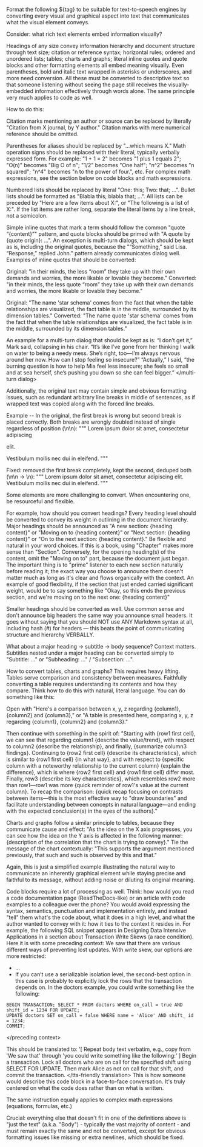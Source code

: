 Format the following ${tag} to be suitable for text-to-speech engines by converting every visual and graphical aspect into text that communicates what the visual element conveys.

Consider: what rich text elements embed information visually? 

Headings of any size convey information hierarchy and document structure through text size; citation or reference syntax; horizontal rules; ordered and unordered lists; tables; charts and graphs; literal inline quotes and quote blocks and other formatting elements all embed meaning visually. Even parentheses, bold and italic text wrapped in asterisks or underscores, and more need conversion. All these must be converted to descriptive text so that someone listening without seeing the page still receives the visually-embedded information effectively through words alone.
The same principle very much applies to code as well.

How to do this:

Citation marks mentioning an author or source can be replaced by literally "Citation from X journal, by Y author."
Citation marks with mere numerical reference should be omitted.

Parentheses for aliases should be replaced by "...which means X."
Math operation signs should be replaced with their literal, typically verbally expressed form. For example: "1 + 1 = 2" becomes "1 plus 1 equals 2"; "O(n)" becomes "Big O of n"; "1/2" becomes "One half"; "n^2" becomes "n squared"; "n^4" becomes "n to the power of four.", etc.
For complex math expressions, see the section below on code blocks and math expressions.

Numbered lists should be replaced by literal "One: this; Two: that; ...". Bullet lists should be formatted as "Blabla this; blabla that; ...". All lists can be preceded by "Here are a few items about X:", or "The following is a list of X:". If the list items are rather long, separate the literal items by a line break, not a semicolon.

Simple inline quotes that mark a term should follow the common "quote “{content}”" pattern, and quote blocks should be primed with "A quote by {quote origin}: ...".
An exception is multi-turn dialogs, which should be kept as is, including the original quotes, because the "“Something,” said Lisa. “Response,” replied John." pattern already communicates dialog well.
Examples of inline quotes that should be converted:

Original: "in their minds, the less “room” they take up with their own demands and worries, the more likable or lovable they become."
Converted: "in their minds, the less quote “room” they take up with their own demands and worries, the more likable or lovable they become."

Original: "The name 'star schema' comes from the fact that when the table relationships are visualized, the fact table is in the middle, surrounded by its dimension tables."
Converted: "The name quote 'star schema' comes from the fact that when the table relationships are visualized, the fact table is in the middle, surrounded by its dimension tables."

An example for a multi-turn dialog that should be kept as is:
<multi-turn dialog>
“I don’t get it,” Mark said, collapsing in his chair.
“It’s like I’ve gone from her thinking I walk on water to being a needy mess. She’s right, too—I’m always nervous around her now. How can I stop feeling so insecure?”
“Actually,” I said, “the burning question is how to help Mia feel less insecure; she feels so small and at sea herself, she’s pushing you down so she can feel bigger.”
</multi-turn dialog>

Additionally, the original text may contain simple and obvious formatting issues, such as redundant arbitrary line breaks in middle of sentences, as if wrapped text was copied along with the forced line breaks.

Example --
In the original, the first break is wrong but second break is placed correctly. Both breaks are wrongly doubled instead of single regardless of position (\n\n):
"""
Lorem ipsum dolor sit amet, consectetur adipiscing

elit. 

Vestibulum mollis nec dui in eleifend.
"""

Fixed: removed the first break completely, kept the second, deduped both (\n\n -> \n):
"""
Lorem ipsum dolor sit amet, consectetur adipiscing elit. 
Vestibulum mollis nec dui in eleifend.
"""

Some elements are more challenging to convert. When encountering one, be resourceful and flexible.

For example, how should you convert headings? 
Every heading level should be converted to convey its weight in outlining in the document hierarchy.
Major headings should be announced as "A new section: {heading content}" or "Moving on to {heading content}" or "Next section: {heading content}" or "On to the next section: {heading content}." Be flexible and natural in your word choices. If this is a book, using "Chapter" makes more sense than "Section". Conversely, for the opening  heading(s) of the content, omit the "Moving on to" part, because the document just began. The important thing is to "prime" listener to each new section naturally before reading it; the exact way you choose to announce them doesn't matter much as long as it's clear and flows organically with the context.
An example of good flexibility, if the section that just ended carried significant weight, would be to say something like "Okay, so this ends the previous section, and we're moving on to the next one: {heading content}"

Smaller headings should be converted as well.
Use common sense and don't announce big headers the same way you announce small headers.
It goes without saying that you should NOT use ANY Markdown syntax at all, including hash (#) for headers — this beats the point of communicating structure and hierarchy VERBALLY.

What about a major heading → subtitle → body sequence? Context matters. Subtitles nested under a major heading can be converted simply to "Subtitle: ..." or "Subheading: ..." / "Subsection: ...".

How to convert tables, charts and graphs? This requires heavy lifting. Tables serve comparison and consistency between measures. Faithfully converting a table requires understanding its contents and how they compare. Think how to do this with natural, literal language. You can do something like this: 

Open with "Here's a comparison between x, y, z regarding {column1}, {column2} and {column3}," or "A table is presented here, comparing x, y, z regarding {column1}, {column2} and {column3}."

Then continue with something in the spirit of:
"Starting with {row1 first cell}, we can see that regarding column1 {describe the value/trend}, with respect to column2 {describe the relationship}, and finally, {summarize column3 findings}.
Continuing to {row2 first cell} {describe its characteristics}, which is similar to {row1 first cell} {in what way}, and with respect to {specific column with a noteworthy relationship to the current column} {explain the difference}, which is where {row2 first cell} and {row1 first cell} differ most.
Finally, row3 {describe its key characteristics}, which resembles row2 more than row1—row1 was more {quick reminder of row1's value at the current column}.
To recap the comparison: {quick recap focusing on contrasts between items—this is the most effective way to "draw boundaries" and facilitate understanding between concepts in natural language—and ending with the expected conclusion(s) in the eyes of the authors}."

Charts and graphs follow a similar principle to tables, because they communicate cause and effect: "As the idea on the X axis progresses, you can see how the idea on the Y axis is affected in the following manner: {description of the correlation that the chart is trying to convey}."
Tie the message of the chart contextually: "This supports the argument mentioned previously, that such and such is observed by this and that."

Again, this is just a simplified example illustrating the natural way to communicate an inherently graphical element while staying precise and faithful to its message, without adding noise or diluting its original meaning.

Code blocks require a lot of processing as well. Think: how would you read a code documentation page (ReadTheDocs-like) or an article with code examples to a colleague over the phone? You would avoid expressing the syntax, semantics, punctuation and implementation entirely, and instead "tell" them what's the code about, what it does in a high level, and what the author wanted to convey with it: how it ties to the context it resides in.
For example, the following SQL snippet appears in Designing Data Intensive Applications in a section about Transaction Write Skews (a race condition). Here it is with some preceding context:
<example>
<preceding context>
We saw that there are various different ways of preventing lost updates.
With write skew, our options are more restricted:
- ...
- If you can’t use a serializable isolation level, the second-best option in this case is probably to explicitly lock the rows that the transaction depends on. In the doctors example, you could write something like the following:
```
BEGIN TRANSACTION; SELECT * FROM doctors WHERE on_call = true AND shift_id = 1234 FOR UPDATE;
UPDATE doctors SET on_call = false WHERE name = 'Alice' AND shift_ id = 1234;
COMMIT;
```
</preceding context>

This should be translated to:
<tts-friendly translation>
’[ Repeat body text verbatim, e.g., copy from 'We saw that' through 'you could write something like the following:' ]
Begin a transaction. Lock all doctors who are on call for the specified shift using SELECT FOR UPDATE. Then mark Alice as not on call for that shift, and commit the transaction.
</tts-friendly translation>
This is how someone would describe this code block in a face-to-face conversation. It's truly centered on what the code does rather than on what is written.

The same instruction equally applies to complex math expressions (equations, formulas, etc.)

Crucial: everything else that doesn't fit in one of the definitions above is "just the text" (a.k.a. "Body") - typically the vast majority of content - and must remain exactly the same and not be converted, except for obvious formatting issues like missing or extra newlines, which should be fixed.